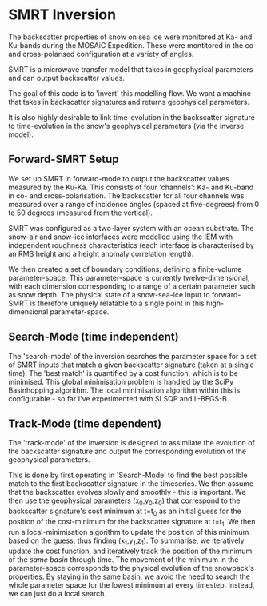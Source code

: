 # SMRT Inversion

The backscatter properties of snow on sea ice were monitored at Ka- and Ku-bands during the MOSAiC Expedition. These were montitored in the co- and cross-polarised configuration at a variety of angles.

SMRT is a microwave transfer model that takes in geophysical parameters and can output backscatter values.

The goal of this code is to 'invert' this modelling flow. We want a machine that takes in backscatter signatures and returns geophysical parameters. 

It is also highly desirable to link time-evolution in the backscatter signature to time-evolution in the snow's geophysical parameters (via the inverse model).

## Forward-SMRT Setup

We set up SMRT in forward-mode to output the backscatter values measured by the Ku-Ka. This consists of four 'channels': Ka- and Ku-band in co- and cross-polarisation. The backscatter for all four channels was measured over a range of incidence angles (spaced at five-degrees) from 0 to 50 degrees (measured from the vertical).

SMRT was configured as a two-layer system with an ocean substrate. The snow-air and snow-ice interfaces were modelled using the IEM with independent roughness characteristics (each interface is characterised by an RMS height and a height anomaly correlation length). 

We then created a set of boundary conditions, defining a finite-volume parameter-space. This parameter-space is currently twelve-dimensional, with each dimension corresponding to a range of a certain parameter such as snow depth. The physical state of a snow-sea-ice input to forward-SMRT is therefore uniquely relatable to a single point in this high-dimensional parameter-space.

## Search-Mode (time independent)

The 'search-mode' of the inversion searches the parameter space for a set of SMRT inputs that match a given backscatter signature (taken at a single time). The 'best match' is quantified by a cost function, which is to be minimised. This global minimisation problem is handled by the SciPy Basinhopping algorithm. The local minimisation algorithm within this is configurable - so far I've experimented with SLSQP and L-BFGS-B. 

## Track-Mode (time dependent)

The 'track-mode' of the inversion is designed to assimilate the evolution of the backscatter signature and output the corresponding evolution of the geophysical parameters.

This is done by first operating in 'Search-Mode' to find the best possible match to the first backscatter signature in the timeseries. We then assume that the backscatter evolves slowly and smoothly - this is important. We then use the geophysical parameters (x<sub>0</sub>,y<sub>0</sub>,z<sub>0</sub>) that correspond to the backscatter signature's cost minimum at t=t<sub>0</sub> as an initial guess for the position of the cost-minimum for the backscatter signature at t=t<sub>1</sub>. We then run a local-minimisation algorithm to update the position of this minimum based on the guess, thus finding (x<sub>1</sub>,y<sub>1</sub>,z<sub>1</sub>). To summarise, we iteratively update the cost function, and iteratively track the position of the minimum of the *same basin* through time. The movement of the minimum in the parameter-space corresponds to the physical evolution of the snowpack's properties. By staying in the same basin, we avoid the need to search the whole parameter space for the lowest minimum at every timestep. Instead, we can just do a local search. 
